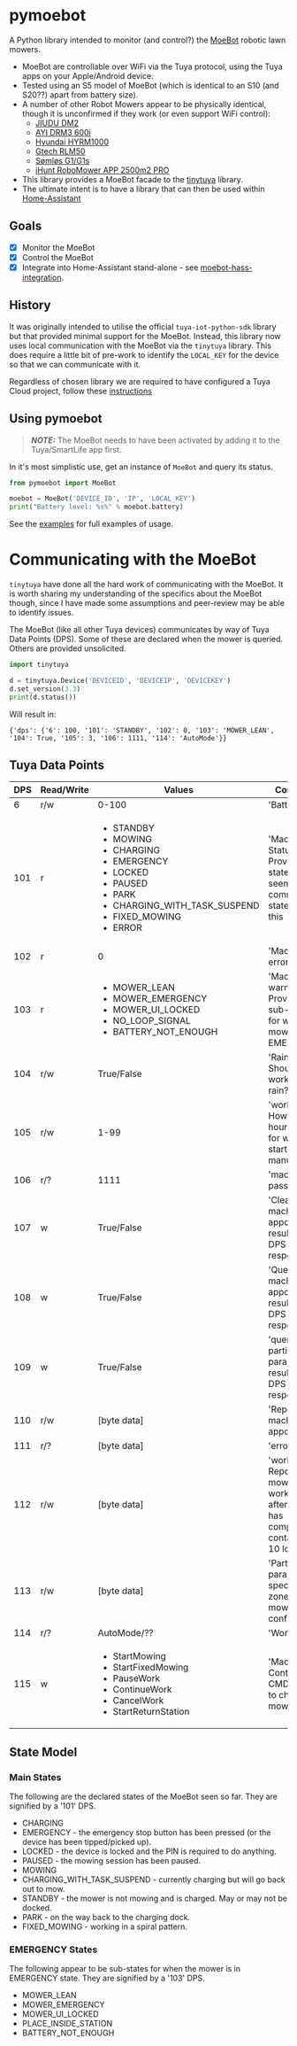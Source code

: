 # pymoebot

A Python library intended to monitor (and control?) the [MoeBot](https://moebot.com.au/) robotic lawn mowers.

* MoeBot are controllable over WiFi via the Tuya protocol, using the Tuya apps on your Apple/Android device.
* Tested using an S5 model of MoeBot (which is identical to an S10 (and S20??) apart from battery size).
* A number of other Robot Mowers appear to be physically identical, though it is unconfirmed if they work (or even support WiFi control):
  * [JIUDU DM2](https://www.youtube.com/watch?v=-xFCVvPeR6c)
  * [AYI DRM3 600i](https://www.youtube.com/watch?v=M9zYBOIgAg4)
  * [Hyundai HYRM1000](https://www.youtube.com/watch?v=kNKszbw8_g8)
  * [Gtech RLM50](https://www.youtube.com/watch?v=t7GGCzNhHKc)
  * [Sømløs G1/G1s](https://www.youtube.com/watch?v=LDyRpMmVYTs)
  * [iHunt RoboMower APP 2500m2 PRO](https://www.ihunt.ro/ihunt-robomower-pro)
* This library provides a MoeBot facade to the [tinytuya](https://github.com/jasonacox/tinytuya) library.
* The ultimate intent is to have a library that can then be used within [Home-Assistant](http://www.home-assistant.io)

## Goals

- [x] Monitor the MoeBot 
- [x] Control the MoeBot
- [x] Integrate into Home-Assistant stand-alone - see [moebot-hass-integration](https://github.com/Whytey/moebot-hass-integration).

## History

It was originally intended to utilise the official `tuya-iot-python-sdk` library but that provided minimal support for the MoeBot.  Instead, this library now uses local communication with the MoeBot via the `tinytuya` library.  This does require a little bit of pre-work to identify the `LOCAL_KEY` for the device so that we can communicate with it.   

Regardless of chosen library we are required to have configured a Tuya Cloud project, follow these [instructions](https://github.com/jasonacox/tinytuya#setup-wizard---getting-local-keys) 

## Using pymoebot
> **_NOTE:_**  The MoeBot needs to have been activated by adding it to the Tuya/SmartLife app first.

In it's most simplistic use, get an instance of `MoeBot` and query its status.

```python
from pymoebot import MoeBot

moebot = MoeBot('DEVICE_ID', 'IP', 'LOCAL_KEY')
print("Battery level: %s%" % moebot.battery)
```

See the [examples](https://github.com/Whytey/pymoebot/tree/main/examples) for full examples of usage.

# Communicating with the MoeBot

`tinytuya` have done all the hard work of communicating with the MoeBot.  It is worth sharing my understanding of the specifics about the MoeBot though, since I have made some assumptions and peer-review may be able to identify issues.

The MoeBot (like all other Tuya devices) communicates by way of Tuya Data Points (DPS).  Some of these are declared when the mower is queried.  Others are provided unsolicited.

```python
import tinytuya

d = tinytuya.Device('DEVICEID', 'DEVICEIP', 'DEVICEKEY')
d.set_version(3.3)
print(d.status())
```
Will result in:

```
{'dps': {'6': 100, '101': 'STANDBY', '102': 0, '103': 'MOWER_LEAN', '104': True, '105': 3, '106': 1111, '114': 'AutoMode'}}
```

## Tuya Data Points
| DPS  | Read/Write | Values                                                                                                                                                                                       | Comment                                                                                 |
|------|-----------|----------------------------------------------------------------------------------------------------------------------------------------------------------------------------------------------|-----------------------------------------------------------------------------------------|
| 6    | r/w       | 0-100                                                                                                                                                                                        | 'Battery'                                                                               |
| 101  | r         | <ul><li>STANDBY</li><li>MOWING</li><li>CHARGING</li><li>EMERGENCY</li><li>LOCKED</li><li>PAUSED</li><li>PARK</li><li>CHARGING_WITH_TASK_SUSPEND</li><li>FIXED_MOWING</li><li>ERROR</li></ul> | 'Machine Status' Provides state - can't seem to command state using this                |
| 102  | r         | 0                                                                                                                                                                                            | 'Machine error'                                                                         |
| 103  | r         | <ul><li>MOWER_LEAN</li><li>MOWER_EMERGENCY</li><li>MOWER_UI_LOCKED</li><li>NO_LOOP_SIGNAL</li><li>BATTERY_NOT_ENOUGH</li><ul>                                                                | 'Machine warning' Provides sub-states for when the mower is in EMERGENCY                |
| 104  | r/w       | True/False                                                                                                                                                                                   | 'Rain mode' Should we work in the rain?                                                 |
| 105  | r/w       | 1-99                                                                                                                                                                                         | 'work time' How many hours to run for when started manually                             |
| 106  | r/?       | 1111                                                                                                                                                                                         | 'machine password'                                                                      |
| 107  | w         | True/False                                                                                                                                                                                   | 'Clear machine appointment' results in a DPS 110 response                               |
| 108  | w         | True/False                                                                                                                                                                                   | 'Query machine appointment' results in a DPS 110 response                               | 
| 109  | w         | True/False                                                                                                                                                                                   | 'query partition parameters' results in a DPS 113 response                              |
| 110  | r/w       | [byte data]                                                                                                                                                                                  | 'Report machine appointment'                                                            |
| 111  | r/?      | [byte data]                                                                                                                                                                                  | 'error log'                                                                             |
| 112  | r/w       | [byte data]                                                                                                                                                                                  | 'work log' Report of mower working time after work has completed, contains last 10 logs |
| 113  | r/w       | [byte data]                                                                                                                                                                                  | 'Partition parameters' specifies the zone mowing configuration                          |
| 114  | r/?       | AutoMode/??                                                                                                                                                                                  | 'WorkMode'                                                                              |
| 115  | w         | <ul><li>StartMowing</li><li>StartFixedMowing</li><li>PauseWork</li><li>ContinueWork</li><li>CancelWork</li><li>StartReturnStation</li><ul>                                                   | 'Machine Control CMD' used to change mower state                                        |

## State Model

### Main States
The following are the declared states of the MoeBot seen so far.  They are signified by a '101' DPS.

* CHARGING
* EMERGENCY - the emergency stop button has been pressed (or the device has been tipped/picked up).
* LOCKED - the device is locked and the PIN is required to do anything.
* PAUSED - the mowing session has been paused.
* MOWING
* CHARGING_WITH_TASK_SUSPEND - currently charging but will go back out to mow.
* STANDBY - the mower is not mowing and is charged.  May or may not be docked.
* PARK - on the way back to the charging dock.
* FIXED_MOWING - working in a spiral pattern.

### EMERGENCY States
The following appear to be sub-states for when the mower is in EMERGENCY state.  They are signified by a '103' DPS.

* MOWER_LEAN
* MOWER_EMERGENCY
* MOWER_UI_LOCKED
* PLACE_INSIDE_STATION
* BATTERY_NOT_ENOUGH
